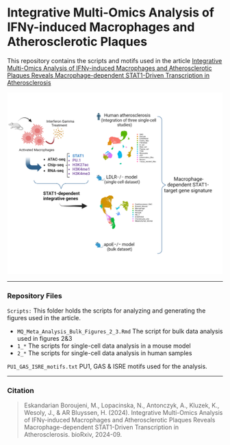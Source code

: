 # Integrative Multi-Omics Analysis of IFNγ-induced Macrophages and Atherosclerotic Plaques

This repository contains the scripts and motifs used in the article [Integrative Multi-Omics Analysis of IFNγ-induced Macrophages and Atherosclerotic Plaques Reveals Macrophage-dependent STAT1-Driven Transcription in Atherosclerosis](https://www.biorxiv.org/content/10.1101/2024.09.06.611606v1)

![The schematic overview of the study](./Fig1.png)

---
### Repository Files

`Scripts:` This folder holds the scripts for analyzing and generating the figures used in the article.
 * `MQ_Meta_Analysis_Bulk_Figures_2_3.Rmd` The script for bulk data analysis used in figures 2&3
 * `1_*` The scripts for single-cell data analysis in a mouse model
 * `2_*` The scripts for single-cell data analysis in human samples

`PU1_GAS_ISRE_motifs.txt` PU1, GAS & ISRE motifs used for the analysis.

---
### Citation
> Eskandarian Boroujeni, M., Lopacinska, N., Antonczyk, A., Kluzek, K., Wesoly, J., & AR Bluyssen, H. (2024). Integrative Multi-Omics Analysis of IFNγ-induced Macrophages and Atherosclerotic Plaques Reveals Macrophage-dependent STAT1-Driven Transcription in Atherosclerosis. bioRxiv, 2024-09.
